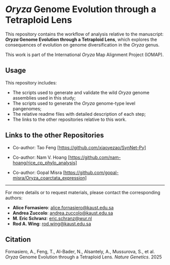 # *Oryza* Genome Evolution through a Tetraploid Lens

This repository contains the workflow of analysis relative to the manuscript: ***Oryza* Genome Evolution through a Tetraploid Lens**, which explores the consequences of evolution on genome diversification in the *Oryza* genus.

This work is part of the International *Oryza* Map Alignment Project (I*O*MAP).

## Usage

This repository includes:

- The scripts used to generate and validate the wild *Oryza* genome assemblies used in this study;
- The scripts used to generate the *Oryza* genome-type level pangenomes;
- The relative readme files with detailed description of each step;
- The links to the other repositories relative to this work.

## Links to the other Repositories

- Co-author: Tao Feng [https://github.com/xiaoyezao/SynNet-Py]
  
- Co-author: Nam V. Hoang [https://github.com/nam-hoang/rice_cp_phylo_analysis]
  
- Co-author: Gopal Misra [https://github.com/gopal-misra/Oryza_coarctata_expression]

---

For more details or to request materials, please contact the corresponding authors:

- **Alice Fornasiero**: alice.fornasiero@kaust.edu.sa  
- **Andrea Zuccolo**: andrea.zuccolo@kaust.edu.sa  
- **M. Eric Schranz**: eric.schranz@wur.nl  
- **Rod A. Wing**: rod.wing@kaust.edu.sa

## Citation

Fornasiero, A., Feng, T., Al-Bader, N., Alsantely, A., Mussurova, S., et al. *Oryza* Genome Evolution through a Tetraploid Lens. *Nature Genetics*. 2025
